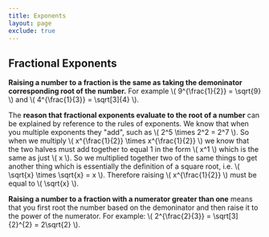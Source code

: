 ```yaml
---
title: Exponents
layout: page
exclude: true
---
```

<script type="text/javascript" src="https://cdnjs.cloudflare.com/ajax/libs/mathjax/2.7.0/MathJax.js?config=TeX-AMS_CHTML"></script>

## Fractional Exponents

**Raising a number to a fraction is the same as taking the demoninator corresponding root of the number.** For example \\( 9^{\frac{1}{2}} = \sqrt{9} \\) and \\( 4^{\frac{1}{3}} = \sqrt[3]{4} \\).

The **reason that fractional exponents evaluate to the root of a number** can be explained by reference to the rules of exponents. We know that when you multiple exponents they "add", such as \\( 2^5 \times 2^2 = 2^7 \\). So when we multiply \\( x^{\frac{1}{2}} \times x^{\frac{1}{2}} \\) we know that the two halves must add together to equal 1 in the form \\( x^1 \\) which is the same as just \\( x \\). So we multiplied together two of the same things to get another thing which is essentially the definition of a square root, i.e. \\( \sqrt{x} \times \sqrt{x} = x \\). Therefore raising \\( x^{\frac{1}{2}} \\) must be equal to \\( \sqrt{x} \\).

**Raising a number to a fraction with a numerator greater than one** means that you first root the number based on the demoninator and then raise it to the power of the numerator. For example: \\( 2^{\frac{2}{3}} = \sqrt[3]{2}^{2} = 2\sqrt{2} \\).


<!--stackedit_data:
eyJoaXN0b3J5IjpbLTIwNDUxMTY1NzFdfQ==
-->